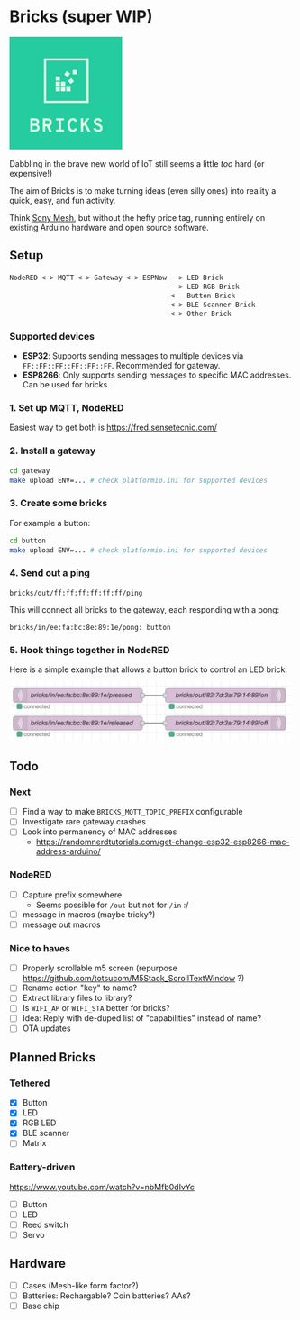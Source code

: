 # Bricks (super WIP)
<img src=logo.png width=200>

Dabbling in the brave new world of IoT still seems a little _too_ hard (or expensive!)

The aim of Bricks is to make turning ideas (even silly ones) into
reality a quick, easy, and fun activity.

Think [Sony Mesh](https://meshprj.com/), but without the hefty price tag,
running entirely on existing Arduino hardware and open source software.

## Setup

```
NodeRED <-> MQTT <-> Gateway <-> ESPNow --> LED Brick
                                        --> LED RGB Brick
                                        <-- Button Brick
                                        <-> BLE Scanner Brick
                                        <-> Other Brick
```


### Supported devices

- **ESP32**: Supports sending messages to multiple devices via `FF::FF::FF::FF::FF::FF`. Recommended for gateway.
- **ESP8266**: Only supports sending messages to specific MAC addresses. Can be used for bricks.

### 1. Set up MQTT, NodeRED

Easiest way to get both is https://fred.sensetecnic.com/


### 2. Install a gateway

```bash
cd gateway
make upload ENV=... # check platformio.ini for supported devices
```

### 3. Create some bricks

For example a button:

```bash
cd button
make upload ENV=... # check platformio.ini for supported devices
```

### 4. Send out a ping

```mqtt
bricks/out/ff:ff:ff:ff:ff:ff/ping
```

This will connect all bricks to the gateway, each responding with a pong:

```
bricks/in/ee:fa:bc:8e:89:1e/pong: button
```

### 5. Hook things together in NodeRED

Here is a simple example that allows a button brick to control an LED
brick:

<img src=example.png width=500>


## Todo

### Next
- [ ] Find a way to make `BRICKS_MQTT_TOPIC_PREFIX` configurable
- [ ] Investigate rare gateway crashes
- [ ] Look into permanency of MAC addresses
  - https://randomnerdtutorials.com/get-change-esp32-esp8266-mac-address-arduino/

### NodeRED
- [ ] Capture prefix somewhere
  - Seems possible for `/out` but not for `/in` :/
- [ ] message in macros (maybe tricky?)
- [ ] message out macros

### Nice to haves
- [ ] Properly scrollable m5 screen (repurpose https://github.com/totsucom/M5Stack_ScrollTextWindow ?)
- [ ] Rename action "key" to name?
- [ ] Extract library files to library?
- [ ] Is `WIFI_AP` or `WIFI_STA` better for bricks?
- [ ] Idea: Reply with de-duped list of "capabilities" instead of name?
- [ ] OTA updates

## Planned Bricks

### Tethered
- [x] Button
- [x] LED
- [x] RGB LED
- [x] BLE scanner
- [ ] Matrix

### Battery-driven
https://www.youtube.com/watch?v=nbMfb0dIvYc

- [ ] Button
- [ ] LED
- [ ] Reed switch
- [ ] Servo

## Hardware

- [ ] Cases (Mesh-like form factor?)
- [ ] Batteries: Rechargable? Coin batteries? AAs?
- [ ] Base chip
